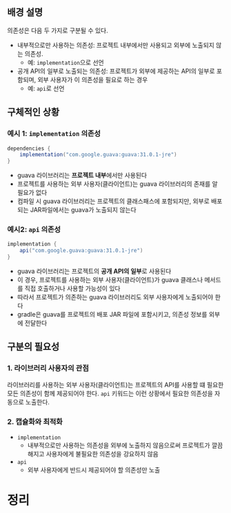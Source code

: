 <!-- Date: 2025-01-28 -->
<!-- Update Date: 2025-01-28 -->
<!-- File ID: 93cc93f4-f09e-4b14-b6a3-79d000ab7d37 -->
<!-- Author: Seoyeon Jang -->

## 배경 설명
의존성은 다음 두 가지로 구분될 수 있다.
- 내부적으로만 사용하는 의존성: 프로젝트 내부에서만 사용되고 외부에 노출되지 않는 의존성.
  - 예: `implementation`으로 선언
- 공개 API의 일부로 노출되는 의존성: 프로젝트가 외부에 제공하는 API의 일부로 포함되며, 외부 사용자가 이 의존성을 필요로 하는 경우
    - 예: `api`로 선언

## 구체적인 상황
### 예시 1: `implementation` 의존성
```groovy
dependencies {
    implementation("com.google.guava:guava:31.0.1-jre")
}
```
- guava 라이브러리는 **프로젝트 내부**에서만 사용된다
- 프로젝트를 사용하는 외부 사용자(클라이언트)는 guava 라이브러리의 존재를 알 필요가 없다
- 컴파일 시 guava 라이브러리는 프로젝트의 클래스패스에 포함되지만, 외부로 배포되는 JAR파일에서는 guava가 노출되지 않는다

### 예시2: `api` 의존성
```groovy
implementation {
    api("com.google.guava:guava:31.0.1-jre")
}
```
- guava 라이브러리는 프로젝트의 **공개 API의 일부**로 사용된다
- 이 경우, 프로젝트를 사용하는 외부 사용자(클라이언트)가 guava 클래스나 메서드를 직접 호출하거나 사용할 가능성이 있다
- 따라서 프로젝트가 의존하는 guava 라이브러리도 외부 사용자에게 노출되어야 한다
- gradle은 guava를 프로젝트의 배포 JAR 파일에 포함시키고, 의존성 정보를 외부에 전달한다


## 구분의 필요성
### 1. 라이브러리 사용자의 관점
라이브러리를 사용하는 외부 사용자(클라이언트)는 프로젝트의 API를 사용할 떄 필요한 모든 의존성이 함께 제공되어야 한다. `api` 키워드는 이런 상황에서 필요한 의존성을 자동으로 노출한다.

### 2. 캡슐화와 최적화
- `implementation`
  - 내부적으로만 사용하는 의존성을 외부에 노출하지 않음으로써 프로젝트가 깔끔해지고 사용자에게 불필요한 의존성을 강요하지 않음
- `api`
  - 외부 사용자에게 반드시 제공되어야 할 의존성만 노출



# 정리


